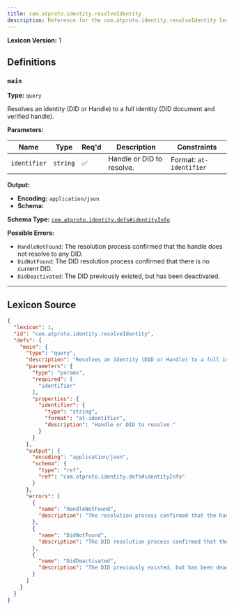 ```yaml
---
title: com.atproto.identity.resolveIdentity
description: Reference for the com.atproto.identity.resolveIdentity lexicon
---
```

**Lexicon Version:** 1

## Definitions

<a name="main"></a>
### `main`

**Type:** `query`

Resolves an identity (DID or Handle) to a full identity (DID document and verified handle).

**Parameters:**

| Name | Type | Req'd  | Description | Constraints |
|------|------|----------|-------------|-------------|
| `identifier` | `string` | ✅  | Handle or DID to resolve. | Format: `at-identifier` |
**Output:**

- **Encoding:** `application/json`
- **Schema:**

**Schema Type:** [`com.atproto.identity.defs#identityInfo`](/lexicons/com/atproto/identity/defs#identityInfo)


**Possible Errors:**

- `HandleNotFound`: The resolution process confirmed that the handle does not resolve to any DID.
- `DidNotFound`: The DID resolution process confirmed that there is no current DID.
- `DidDeactivated`: The DID previously existed, but has been deactivated.

---

## Lexicon Source
```json
{
  "lexicon": 1,
  "id": "com.atproto.identity.resolveIdentity",
  "defs": {
    "main": {
      "type": "query",
      "description": "Resolves an identity (DID or Handle) to a full identity (DID document and verified handle).",
      "parameters": {
        "type": "params",
        "required": [
          "identifier"
        ],
        "properties": {
          "identifier": {
            "type": "string",
            "format": "at-identifier",
            "description": "Handle or DID to resolve."
          }
        }
      },
      "output": {
        "encoding": "application/json",
        "schema": {
          "type": "ref",
          "ref": "com.atproto.identity.defs#identityInfo"
        }
      },
      "errors": [
        {
          "name": "HandleNotFound",
          "description": "The resolution process confirmed that the handle does not resolve to any DID."
        },
        {
          "name": "DidNotFound",
          "description": "The DID resolution process confirmed that there is no current DID."
        },
        {
          "name": "DidDeactivated",
          "description": "The DID previously existed, but has been deactivated."
        }
      ]
    }
  }
}
```
